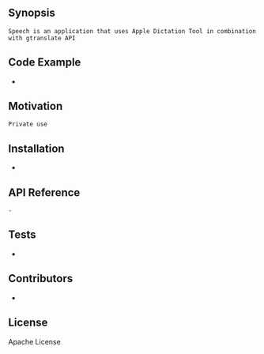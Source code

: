 ## Synopsis

    Speech is an application that uses Apple Dictation Tool in combination with gtranslate API 

## Code Example

-

## Motivation

    Private use

## Installation

-

## API Reference

    -

## Tests

-

## Contributors

-

## License

Apache License

